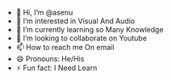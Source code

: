 - 👋 Hi, I’m @asenu
- 👀 I’m interested in Visual And Audio
- 🌱 I’m currently learning so Many Knowledge
- 💞️ I’m looking to collaborate on Youtube
- 📫 How to reach me On email
- 😄 Pronouns: He/His
- ⚡ Fun fact: I Need Learn

<!---
asenu/asenu is a ✨ special ✨ repository because its `README.md` (this file) appears on your GitHub profile.
You can click the Preview link to take a look at your changes.
--->
